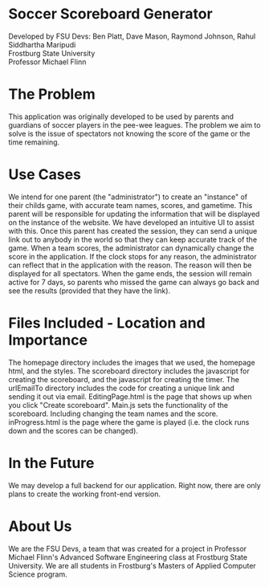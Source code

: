 # Soccer Scoreboard Generator
Developed by FSU Devs: Ben Platt, Dave Mason, Raymond Johnson, Rahul Siddhartha Maripudi <br />
Frostburg State University <br />
Professor Michael Flinn

# The Problem
This application was originally developed to be used by parents and guardians of soccer players in the pee-wee leagues. The problem we aim to solve is the issue of spectators not knowing the score of the game or the time remaining. 

# Use Cases
We intend for one parent (the "administrator") to create an "instance" of their childs game, with accurate team names, scores, and gametime. This parent will be responsible for updating the information that will be displayed on the instance of the website. We have developed an intuitive UI to assist with this. Once this parent has created the session, they can send a unique link out to anybody in the world so that they can keep accurate track of the game. When a team scores, the administrator can dynamically change the score in the application. If the clock stops for any reason, the administrator can reflect that in the application with the reason. The reason will then be displayed for all spectators. When the game ends, the session will remain active for 7 days, so parents who missed the game can always go back and see the results (provided that they have the link).

# Files Included - Location and Importance
The homepage directory includes the images that we used, the homepage html, and the styles.
The scoreboard directory includes the javascript for creating the scoreboard, and the javascript for creating the timer.
The urlEmailTo directory includes the code for creating a unique link and sending it out via email.
EditingPage.html is the page that shows up when you click "Create scoreboard".
Main.js sets the functionality of the scoreboard. Including changing the team names and the score.
inProgress.html is the page where the game is played (i.e. the clock runs down and the scores can be changed).

# In the Future
We may develop a full backend for our application. Right now, there are only plans to create the working front-end version.

# About Us
We are the FSU Devs, a team that was created for a project in Professor Michael Flinn's Advanced Software Engineering class at Frostburg State University. We are all students in Frostburg's Masters of Applied Computer Science program.
